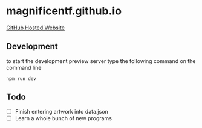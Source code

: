 # magnificentf.github.io

[GitHub Hosted Website](http://magnificentf.github.io/)

## Development

to start the development preview server type the following command on the command line

`npm run dev`

## Todo
* [ ] Finish entering artwork into data.json
* [ ] Learn a whole bunch of new programs
